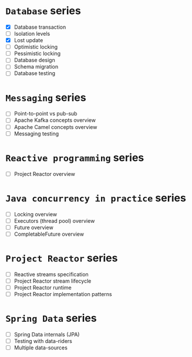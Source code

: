 # `Database` series

- [x] Database transaction
- [ ] Isolation levels
- [x] Lost update
- [ ] Optimistic locking
- [ ] Pessimistic locking
- [ ] Database design
- [ ] Schema migration
- [ ] Database testing

# `Messaging` series

- [ ] Point-to-point vs pub-sub
- [ ] Apache Kafka concepts overview
- [ ] Apache Camel concepts overview
- [ ] Messaging testing

# `Reactive programming` series

- [ ] Project Reactor overview

# `Java concurrency in practice` series

- [ ] Locking overview
- [ ] Executors (thread pool) overview
- [ ] Future overview
- [ ] CompletableFuture overview

# `Project Reactor` series

- [ ] Reactive streams specification
- [ ] Project Reactor stream lifecycle
- [ ] Project Reactor runtime
- [ ] Project Reactor implementation patterns

# `Spring Data` series

- [ ] Spring Data internals (JPA)
- [ ] Testing with data-riders
- [ ] Multiple data-sources
